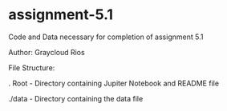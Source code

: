 # assignment-5.1
Code and Data necessary for completion of assignment 5.1

Author: Graycloud Rios

File Structure:

  . Root - Directory containing Jupiter Notebook and README file
  
  ./data - Directory containing the data file
